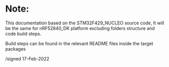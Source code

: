 # Note:
This documentation based on the STM32F429_NUCLEO source code,
It will be the same for nRF52840_DK platform excluding folders structure and code build steps.

Build steps can be found in the relevant README files inside the target packages


/signed
17-Feb-2022
